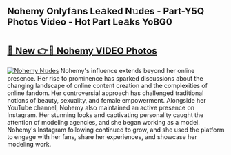 ## Nohemy Onlyf𝚊ns Le𝚊ked N𝚞des - Part-Y5Q Photos Video - Hot Part Le𝚊ks YoBG0

# <h2><a href="http://ab55732.deff.icu/?id=Nohemy">🔗 New 👉🔴 Nohemy VIDEO Photos</a></h2>

[![Nohemy N𝚞des](https://i.imgur.com/rIISA9y.gif)](http://ab55732.deff.icu/?id=Nohemy)
Nohemy's influence extends beyond her online presence. Her rise to prominence has sparked discussions about the changing landscape of online content creation and the complexities of online fandom. Her controversial approach has challenged traditional notions of beauty, sexuality, and female empowerment. Alongside her YouTube channel, Nohemy also maintained an active presence on Instagram. Her stunning looks and captivating personality caught the attention of modeling agencies, and she began working as a model. Nohemy's Instagram following continued to grow, and she used the platform to engage with her fans, share her experiences, and showcase her modeling work.
